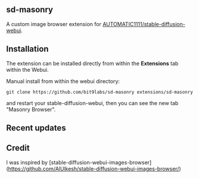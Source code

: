 ## sd-masonry

A custom image browser extension for [AUTOMATIC1111/stable-diffusion-webui](https://github.com/AUTOMATIC1111/stable-diffusion-webui).

## Installation

The extension can be installed directly from within the **Extensions** tab within the Webui.

Manual install from within the webui directory:

	git clone https://github.com/bit9labs/sd-masonry extensions/sd-masonry

and restart your stable-diffusion-webui, then you can see the new tab "Masonry Browser".

## Recent updates

## Credit
I was inspired by [stable-diffusion-webui-images-browser] (https://github.com/AlUlkesh/stable-diffusion-webui-images-browser/)
